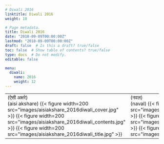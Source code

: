 ```yaml
---
# Diwali 2016
linktitle: Diwali 2016
weight: 10

# Page metadata.
title: Diwali 2016
date: "2018-09-09T00:00:00Z"
lastmod: "2018-09-09T00:00:00Z"
draft: false  # Is this a draft? true/false
toc: false  # Show table of contents? true/false
type: docs  # Do not modify.
editable: false

menu:
  diwali:
    name: 2016
    weight: 12
---
```


<TABLE>
<TR><TD>
(ऐसी अक्षरे) <br> (aisi akshare)
{{< figure width=200 src="images/aisiakshare_2016diwali_cover.jpg" >}}
{{< figure width=200 src="images/aisiakshare_2016diwali_contents.jpg" >}}
{{< figure width=200 src="images/aisiakshare_2016diwali_title.jpg" >}}
</TD><TD>
 (नवल)<br> (naval)
{{< figure width=200 src="images/naval_2016diwali_cover.jpg" >}}
{{< figure width=200 src="images/naval_2016diwali_contents.jpg" >}}
{{< figure width=200 src="images/naval_2016diwali_title.jpg" >}}
</TD><TD>
 (धनंजय) <br>  (dhananjay)
{{< figure width=200 src="images/dhananjay_2016diwali_cover.jpg" >}}
{{< figure width=200 src="images/dhananjay_2016diwali_contents.jpg" >}}
{{< figure width=200 src="images/dhananjay_2016diwali_title.jpg" >}}
</TD></TR>
</TABLE>